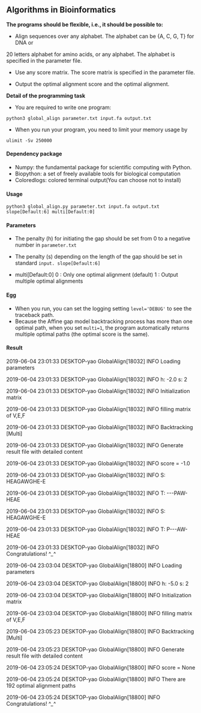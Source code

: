 ## Algorithms in Bioinformatics
**The programs should be flexible, i.e., it should be possible to:**

* Align sequences over any alphabet. The alphabet can be {A, C, G, T} for DNA or 

20 letters alphabet for amino acids, or any alphabet. The alphabet is specified in the 
parameter file.

* Use any score matrix. The score matrix is specified in the parameter file.

* Output the optimal alignment score and the optimal alignment.


**Detail of the programming task**

* You are required to write one program:

    
```
python3 global_align parameter.txt input.fa output.txt
```


* When you run your program, you need to limit your memory usage by

```
ulimit -Sv 250000
```

#### Dependency package

* Numpy: the fundamental package for scientific computing with Python.
* Biopython: a set of freely available tools for biological computation
* Coloredlogs: colored terminal output(You can choose not to install)


#### Usage



```
python3 global_align.py parameter.txt input.fa output.txt slope[Default:6] multi[Default:0]
```


#### Parameters

* The penalty (h) for initiating the gap should be set from 0 to a negative number in `parameter.txt`

* The penalty (s) depending on the length of the gap should be set in standard `input. slope[Default:6]`
* multi[Default:0]
0 : Only one optimal alignment (default)
1 : Output multiple optimal alignments

#### Egg

* When you run, you can set the logging setting `level='DEBUG'` to see the traceback path. 
* Because the Affine gap model backtracking process has more than one optimal path, when you set `multi=1`, the program automatically returns multiple optimal paths (the optimal score is the same).

#### Result

2019-06-04 23:01:33 DESKTOP-yao GlobalAlign[18032] INFO Loading parameters

2019-06-04 23:01:33 DESKTOP-yao GlobalAlign[18032] INFO h: -2.0	s: 2

2019-06-04 23:01:33 DESKTOP-yao GlobalAlign[18032] INFO Initialization matrix

2019-06-04 23:01:33 DESKTOP-yao GlobalAlign[18032] INFO filling matrix of V,E,F

2019-06-04 23:01:33 DESKTOP-yao GlobalAlign[18032] INFO Backtracking [Multi]

2019-06-04 23:01:33 DESKTOP-yao GlobalAlign[18032] INFO Generate result file with detailed content

2019-06-04 23:01:33 DESKTOP-yao GlobalAlign[18032] INFO score = -1.0

2019-06-04 23:01:33 DESKTOP-yao GlobalAlign[18032] INFO S: HEAGAWGHE-E

2019-06-04 23:01:33 DESKTOP-yao GlobalAlign[18032] INFO T: ---PAW-HEAE

2019-06-04 23:01:33 DESKTOP-yao GlobalAlign[18032] INFO S: HEAGAWGHE-E

2019-06-04 23:01:33 DESKTOP-yao GlobalAlign[18032] INFO T: P---AW-HEAE

2019-06-04 23:01:33 DESKTOP-yao GlobalAlign[18032] INFO Congratulations! ^*_*^

2019-06-04 23:03:04 DESKTOP-yao GlobalAlign[18800] INFO Loading parameters

2019-06-04 23:03:04 DESKTOP-yao GlobalAlign[18800] INFO h: -5.0	s: 2

2019-06-04 23:03:04 DESKTOP-yao GlobalAlign[18800] INFO Initialization matrix

2019-06-04 23:03:04 DESKTOP-yao GlobalAlign[18800] INFO filling matrix of V,E,F

2019-06-04 23:05:23 DESKTOP-yao GlobalAlign[18800] INFO Backtracking [Multi]

2019-06-04 23:05:23 DESKTOP-yao GlobalAlign[18800] INFO Generate result file with detailed content

2019-06-04 23:05:24 DESKTOP-yao GlobalAlign[18800] INFO score = None

2019-06-04 23:05:24 DESKTOP-yao GlobalAlign[18800] INFO There are 192 optimal alignment paths

2019-06-04 23:05:24 DESKTOP-yao GlobalAlign[18800] INFO Congratulations! ^*_*^